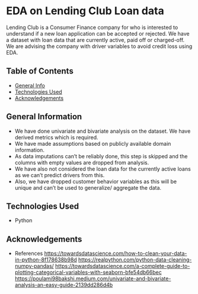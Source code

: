 # EDA on Lending Club Loan data
Lending Club is a Consumer Finance company for who is interested to understand if a new loan application can be accepted or rejected.
We have a dataset with loan data that are currently active, paid off or charged-off. 
We are advising the company with driver variables to avoid credit loss using EDA.

## Table of Contents
* [General Info](#general-information)
* [Technologies Used](#technologies-used)
* [Acknowledgements](#acknowledgements)

## General Information
- We have done univariate and bivariate analysis on the dataset. We have derived metrics which is required.
- We have made assumptions based on publicly available domain information.
- As data imputations can’t be reliably done, this step is skipped and the columns with empty values are dropped from analysis.
- We have also not considered the loan data for the currently active loans as we can’t predict drivers from this.
- Also, we have dropped customer behavior variables as this will be unique and can’t be used to generalize/ aggregate the data.

## Technologies Used
- Python

## Acknowledgements
- References 
https://towardsdatascience.com/how-to-clean-your-data-in-python-8f178638b98d
https://realpython.com/python-data-cleaning-numpy-pandas/
https://towardsdatascience.com/a-complete-guide-to-plotting-categorical-variables-with-seaborn-bfe54db66bec
https://poulami98bakshi.medium.com/univariate-and-bivariate-analysis-an-easy-guide-2139dd286d4b
